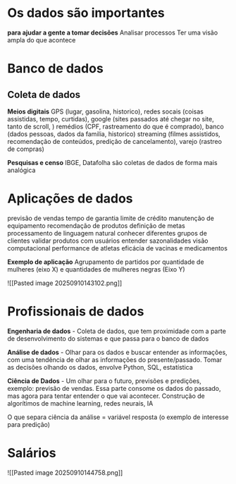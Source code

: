 # Os dados são importantes

**para ajudar a gente a tomar decisões**
Analisar processos
Ter uma visão ampla do que acontece

# Banco de dados

## Coleta de dados
**Meios digitais**
GPS (lugar, gasolina, historico), redes socais (coisas assistidas, tempo, curtidas), google (sites passados até chegar no site, tanto de scroll, ) remédios (CPF, rastreamento do que é comprado), banco (dados pessoas, dados da familia, historico) streaming (filmes assistidos, recomendação de conteúdos, predição de cancelamento), varejo (rastreo de compras)

**Pesquisas e censo**
IBGE, Datafolha
são coletas de dados de forma mais analógica

# Aplicações de dados

previsão de vendas
tempo de garantia
limite de crédito
manutenção de equipamento
recomendação de produtos
definição de metas
processamento de linguagem natural
conhecer diferentes grupos de clientes
validar produtos com usuários
entender sazonalidades
visão computacional
performance de atletas
eficácia de vacinas e medicamentos

**Exemplo de aplicação**
Agrupamento de partidos por quantidade de mulheres (eixo X) e quantidades de mulheres negras (Eixo Y)

![[Pasted image 20250910143102.png]]

# Profissionais de dados

**Engenharia de dados** - Coleta de dados, que tem proximidade com a parte de desenvolvimento do sistemas e que passa para o banco de dados

**Análise de dados** - Olhar para os dados e buscar entender as informações, com uma tendência de olhar as informações do presente/passado. Tomar as decisões olhando os dados, envolve Python, SQL, estatística 

**Ciência de Dados** - Um olhar para o futuro, previsões e predições, exemplo: previsão de vendas. Essa parte consome os dados do passado, mas agora para tentar entender o que vai acontecer. Construção de algorítimos de machine learning, redes neurais, IA


O que separa ciência da análise = variável resposta (o exemplo de interesse para predição)

# Salários

![[Pasted image 20250910144758.png]]